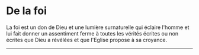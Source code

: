 # De la foi

La foi est un don de Dieu et une lumière surnaturelle qui éclaire l'homme et lui fait donner un assentiment ferme à toutes les vérités écrites ou non écrites que Dieu a révélées et que l'Eglise propose à sa croyance.

***


